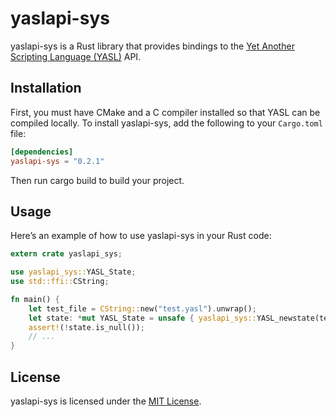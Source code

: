 # yaslapi-sys
yaslapi-sys is a Rust library that provides bindings to the [Yet Another Scripting Language (YASL)](https://github.com/yasl-lang/yasl) API.

## Installation
First, you must have CMake and a C compiler installed so that YASL can be compiled locally.
To install yaslapi-sys, add the following to your `Cargo.toml` file:

```toml
[dependencies]
yaslapi-sys = "0.2.1"
```

Then run cargo build to build your project.

## Usage
Here’s an example of how to use yaslapi-sys in your Rust code:

```rust
extern crate yaslapi_sys;

use yaslapi_sys::YASL_State;
use std::ffi::CString;

fn main() {
    let test_file = CString::new("test.yasl").unwrap();
    let state: *mut YASL_State = unsafe { yaslapi_sys::YASL_newstate(test_file.as_ptr()) };
    assert!(!state.is_null());
    // ...
}
```

## License
yaslapi-sys is licensed under the [MIT License](/LICENSE).

